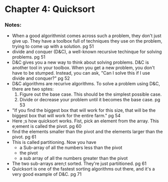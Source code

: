 # Chapter 4: Quicksort

### Notes:
- When a good algorithmist comes across such a problem, they don't just give up. They have a toolbox full of techniques they use on the problem, trying to come up with a solution. pg 51
- divide and conquer (D&C), a well-known recursive techinque for solving problems. pg 51
- D&C gives you a new way to think about solving problems. D&C is another tool in your toolbox. When you get a new problem, you don't have to be stumped. Instead, you can ask, "Can I solve this if I use divide and conquer?" pg 52
- D&C algorithms are recurive algorithms. To solve a problem using D&C, there are two sptes:
    1. Figure out the base case. This should be the simplest possible case.
    2. Divide or decrease your problem until it becomes the base case. pg 53
- "If you find the biggest box that will work for this size, that will be the biggest box that will work for the entire farm." pg 54
- Here ;s how quicksort works. Fist, pick an element from the array. This e;ement is called the pivot. pg 60
- find the elements smaller than the pivot and the elements larger than the pivot. pg 61
- This is called partitioning. Now you have
    - a Sub-array of all the numbers less than the pivot
    - the pivot
    - a sub array of all the numbers greater than the pivot
- The two sub-arrays aren;t sorted. They're just partiitioned. pg 61
- Quicksort is one of the fastest sorting algorithms out there, and it's a very good example of D&C. pg 71

